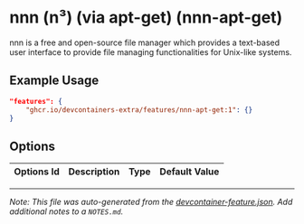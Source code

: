 
# nnn (n³) (via apt-get) (nnn-apt-get)

nnn is a free and open-source file manager which provides a text-based user interface to provide file managing functionalities for Unix-like systems.

## Example Usage

```json
"features": {
    "ghcr.io/devcontainers-extra/features/nnn-apt-get:1": {}
}
```

## Options

| Options Id | Description | Type | Default Value |
|-----|-----|-----|-----|




---

_Note: This file was auto-generated from the [devcontainer-feature.json](devcontainer-feature.json).  Add additional notes to a `NOTES.md`._
